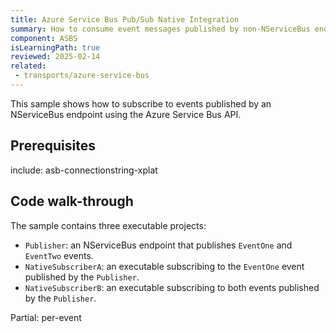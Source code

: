 ```yaml
---
title: Azure Service Bus Pub/Sub Native Integration
summary: How to consume event messages published by non-NServiceBus endpoints.
component: ASBS
isLearningPath: true
reviewed: 2025-02-14
related:
 - transports/azure-service-bus
---
```


This sample shows how to subscribe to events published by an NServiceBus endpoint using the Azure Service Bus API.

## Prerequisites

include: asb-connectionstring-xplat

## Code walk-through

The sample contains three executable projects:

* `Publisher`: an NServiceBus endpoint that publishes `EventOne` and `EventTwo` events.
* `NativeSubscriberA`: an executable subscribing to the `EventOne` event published by the `Publisher`.
* `NativeSubscriberB`: an executable subscribing to both events published by the `Publisher`.

Partial: per-event
